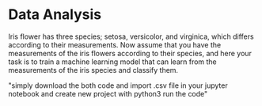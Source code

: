 # Data Analysis
Iris flower has three species; setosa, versicolor, and virginica, which differs according to their measurements.
Now assume that you have the measurements of the iris flowers according to their species, and here your task is to 
train a machine learning model that can learn from the measurements of the iris species and classify them.

"simply download the both code and import .csv file  in your jupyter notebook and create new project with python3 run the code"
